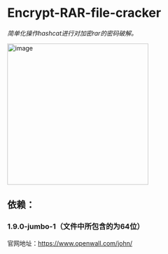 # Encrypt-RAR-file-cracker
*简单化操作hashcat进行对加密rar的密码破解。*

<img width="322" alt="image" src="https://github.com/LinShancc/Encrypt-RAR-file-cracker/assets/129955394/8c1a5d58-e132-4e95-a817-e99a82d2714b">

## 依赖：
### 1.9.0-jumbo-1（文件中所包含的为64位）
官网地址：https://www.openwall.com/john/


